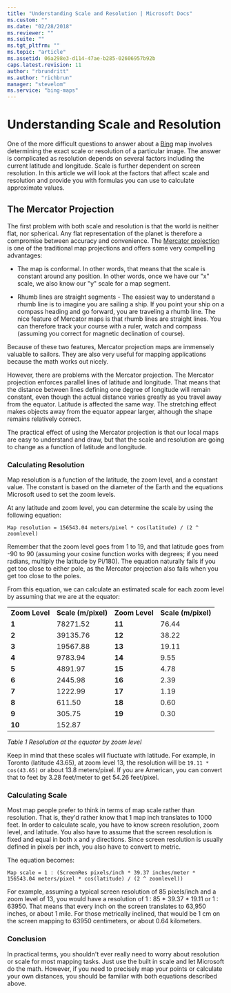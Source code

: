 ```yaml
---
title: "Understanding Scale and Resolution | Microsoft Docs"
ms.custom: ""
ms.date: "02/28/2018"
ms.reviewer: ""
ms.suite: ""
ms.tgt_pltfrm: ""
ms.topic: "article"
ms.assetid: 06a298e3-d114-47ae-b285-02606957b92b
caps.latest.revision: 11
author: "rbrundritt"
ms.author: "richbrun"
manager: "stevelom"
ms.service: "bing-maps"
---
```

# Understanding Scale and Resolution
One of the more difficult questions to answer about a [Bing](http://bing.com/) map involves determining the exact scale or resolution of a particular image.  The answer is complicated as resolution depends on several factors including the current latitude and longitude. Scale is further dependent on screen resolution.  In this article we will look at the factors that affect scale and resolution and provide you with formulas you can use to calculate approximate values.  
  
## The Mercator Projection  
 The first problem with both scale and resolution is that the world is neither flat, nor spherical.  Any flat representation of the planet is therefore a compromise between accuracy and convenience.  The [Mercator projection](http://en.wikipedia.org/wiki/Mercator_projection) is one of the traditional map projections and offers some very compelling advantages:  
  
-   The map is conformal.  In other words, that means that the scale is constant around any position.  In other words, once we have our "x" scale, we also know our "y" scale for a map segment.  
  
-   Rhumb lines are straight segments - The easiest way to understand a rhumb line is to imagine you are sailing a ship.  If you point your ship on a compass heading and go forward, you are traveling a rhumb line.  The nice feature of Mercator maps is that rhumb lines are straight lines.  You can therefore track your course with a ruler, watch and compass (assuming you correct for magnetic declination of course).  
  
 Because of these two features, Mercator projection maps are immensely valuable to sailors.  They are also very useful for mapping applications because the math works out nicely.  
  
 However, there are problems with the Mercator projection.  The Mercator projection enforces parallel lines of latitude and longitude.  That means that the distance between lines defining one degree of longitude will remain constant, even though the actual distance varies greatly as you travel away from the equator.  Latitude is affected the same way.  The stretching effect makes objects away from the equator appear larger, although the shape remains relatively correct.  
  
 The practical effect of using the Mercator projection is that our local maps are easy to understand and draw, but that the scale and resolution are going to change as a function of latitude and longitude.  
  
### Calculating Resolution  
 Map resolution is a function of the latitude, the zoom level, and a constant value.  The constant is based on the diameter of the Earth and the equations Microsoft used to set the zoom levels.  
  
 At any latitude and zoom level, you can determine the scale by using the following equation:  
  
```  
Map resolution = 156543.04 meters/pixel * cos(latitude) / (2 ^ zoomlevel)  
```  
  
 Remember that the zoom level goes from 1 to 19, and that latitude goes from -90 to 90 (assuming your cosine function works with degrees; if you need radians, multiply the latitude by Pi/180).  The equation naturally fails if you get too close to either pole, as the Mercator projection also fails when you get too close to the poles.  
  
 From this equation, we can calculate an estimated scale for each zoom level by assuming that we are at the equator:  
  
|||||  
|-|-|-|-|  
|**Zoom Level**|**Scale (m/pixel)**|**Zoom Level**|**Scale (m/pixel)**|  
|**1**|78271.52|**11**|76.44|  
|**2**|39135.76|**12**|38.22|  
|**3**|19567.88|**13**|19.11|  
|**4**|9783.94|**14**|9.55|  
|**5**|4891.97|**15**|4.78|  
|**6**|2445.98|**16**|2.39|  
|**7**|1222.99|**17**|1.19|  
|**8**|611.50|**18**|0.60|  
|**9**|305.75|**19**|0.30|  
|**10**|152.87|||  
  
 *Table 1 Resolution at the equator by zoom level*  
  
 Keep in mind that these scales will fluctuate with latitude.  For example, in Toronto (latitude 43.65), at zoom level 13, the resolution will be `19.11 * cos(43.65)` or about 13.8 meters/pixel.  If you are American, you can convert that to feet by 3.28 feet/meter to get 54.26 feet/pixel.  
  
### Calculating Scale  
 Most map people prefer to think in terms of map scale rather than resolution.  That is, they'd rather know that 1 map inch translates to 1000 feet.  In order to calculate scale, you have to know screen resolution, zoom level, and latitude.  You also have to assume that the screen resolution is fixed and equal in both x and y directions.  Since screen resolution is usually defined in pixels per inch, you also have to convert to metric.  
  
 The equation becomes:  
  
```  
Map scale = 1 : (ScreenRes pixels/inch * 39.37 inches/meter * 156543.04 meters/pixel * cos(latitude) / (2 ^ zoomlevel))  
```  
  
 For example, assuming a typical screen resolution of 85 pixels/inch and a zoom level of 13, you would have a resolution of 1 : 85 * 39.37 * 19.11 or 1 : 63950.  That means that every inch on the screen translates to 63,950 inches, or about 1 mile.  For those metrically inclined, that would be 1 cm on the screen mapping to 63950 centimeters, or about 0.64 kilometers.  
  
### Conclusion  
 In practical terms, you shouldn't ever really need to worry about resolution or scale for most mapping tasks.  Just use the built in scale and let Microsoft do the math.  However, if you need to precisely map your points or calculate your own distances, you should be familiar with both equations described above.